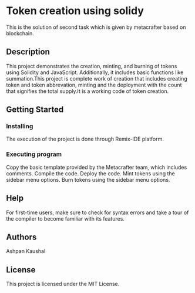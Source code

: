# Token creation using solidy
This is the solution of second task which is given by metacrafter based on blockchain.

## Description
This project demonstrates the creation, minting, and burning of tokens using Solidity and JavaScript. Additionally, it includes basic functions like summation.This project is complete work of creation that includes creating token and token abbrevation, minting and the deployment with the count that signifies the total supply.It is a working code of token creation.


## Getting Started

### Installing
The execution of the project is done through Remix-IDE platform.


### Executing program
Copy the basic template provided by the Metacrafter team, which includes comments.
Compile the code.
Deploy the code.
Mint tokens using the sidebar menu options.
Burn tokens using the sidebar menu options.

## Help

For first-time users, make sure to check for syntax errors and take a tour of the compiler to become familiar with its features.


## Authors

Ashpan Kaushal


## License

This project is licensed under the MIT License.
